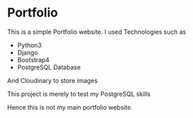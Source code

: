 # Portfolio
This is a simple Portfolio website. I  used Technologies such as 
<ul>
    <li>Python3</li>
    <li>Django</li>
    <li>Bootstrap4</li>
    <li>PostgreSQL Database</li>
    
</ul>

And Cloudinary to store images 
<p>
 This project is merely to test my PostgreSQL skills
</p>

Hence this is not my main portfolio website.
